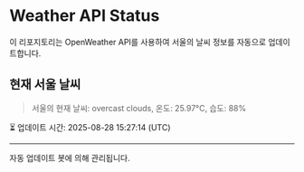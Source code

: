 
# Weather API Status

이 리포지토리는 OpenWeather API를 사용하여 서울의 날씨 정보를 자동으로 업데이트합니다.

## 현재 서울 날씨
> 서울의 현재 날씨: overcast clouds, 온도: 25.97°C, 습도: 88%

⏳ 업데이트 시간: 2025-08-28 15:27:14 (UTC)

---
자동 업데이트 봇에 의해 관리됩니다.
